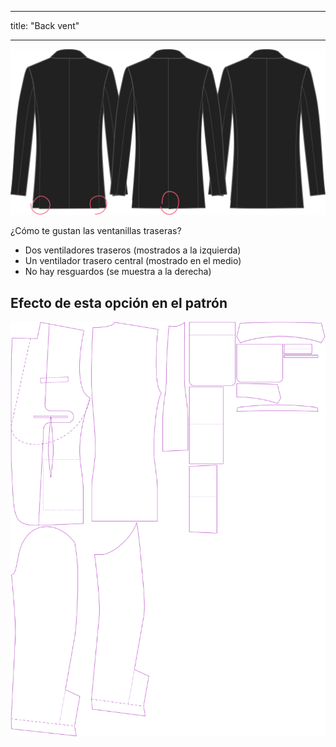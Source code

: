 - - -
title: "Back vent"
- - -

![Abertura trasera](backvent.svg)

¿Cómo te gustan las ventanillas traseras?

- Dos ventiladores traseros (mostrados a la izquierda)
- Un ventilador trasero central (mostrado en el medio)
- No hay resguardos (se muestra a la derecha)

## Efecto de esta opción en el patrón

![Esta imagen muestra el efecto de esta opción superponiendo varias variantes que tienen un valor diferente para esta opción](jaeger_backvent_sample.svg "Efecto de esta opción en el patrón")
